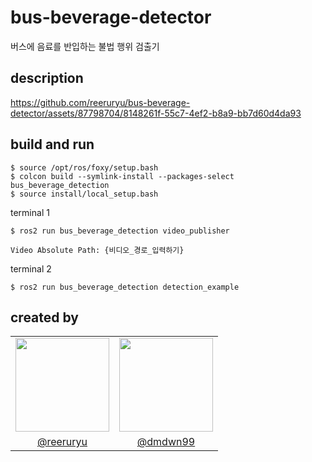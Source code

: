 # bus-beverage-detector
버스에 음료를 반입하는 불법 행위 검출기

## description
https://github.com/reeruryu/bus-beverage-detector/assets/87798704/8148261f-55c7-4ef2-b8a9-bb7d60d4da93

## build and run
```
$ source /opt/ros/foxy/setup.bash
$ colcon build --symlink-install --packages-select bus_beverage_detection
$ source install/local_setup.bash
```

terminal 1
```
$ ros2 run bus_beverage_detection video_publisher 

Video Absolute Path: {비디오_경로_입력하기}
```

terminal 2
```
$ ros2 run bus_beverage_detection detection_example
```

## created by
<table>
  <tr>
    <td>
      <img src="https://avatars.githubusercontent.com/reeruryu" width=150 />
    </td>
    <td>
      <img src="https://avatars.githubusercontent.com/dmdwn99" width=150 />
    </td>
  </tr>
  <tr>
    <td align=center>
      <a href="https://github.com/reeruryu">@reeruryu</a>
    </td>
     <td align=center>
      <a href="https://github.com/dmdwn99">@dmdwn99</a>
    </td>
  </tr>
</table>
